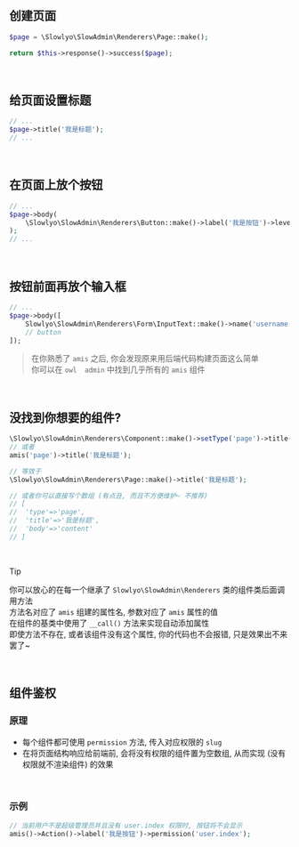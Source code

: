 ## __创建页面__

```php
$page = \Slowlyo\SlowAdmin\Renderers\Page::make();

return $this->response()->success($page);
```
<br>

## __给页面设置标题__

```php
// ...
$page->title('我是标题');
// ...
```
<br>

## __在页面上放个按钮__

```php
// ...
$page->body(
    \Slowlyo\SlowAdmin\Renderers\Button::make()->label('我是按钮')->level('primary');
);
// ...
```
<br>

## __按钮前面再放个输入框__

```php
// ...
$page->body([
	Slowlyo\SlowAdmin\Renderers\Form\InputText::make()->name('username')->label('姓名'),
	// button
]);
```

> 在你熟悉了 `amis` 之后, 你会发现原来用后端代码构建页面这么简单<br> 你可以在 `owl  admin` 中找到几乎所有的 `amis` 组件

<br>

## 没找到你想要的组件?

```php
\Slowlyo\SlowAdmin\Renderers\Component::make()->setType('page')->title('我是标题');
// 或者
amis('page')->title('我是标题');

// 等效于
\Slowlyo\SlowAdmin\Renderers\Page::make()->title('我是标题');

// 或者你可以直接写个数组 (有点丑, 而且不方便维护~ 不推荐)
// [
// 	'type'=>'page',
// 	'title'=>'我是标题',
// 	'body'=>'content'
// ]
```

<br>

> [!tip]
> 你可以放心的在每一个继承了 `Slowlyo\SlowAdmin\Renderers` 类的组件类后面调用方法 <br>
> 方法名对应了 `amis` 组建的属性名, 参数对应了 `amis` 属性的值 <br>
> 在组件的基类中使用了 `__call()` 方法来实现自动添加属性 <br>
> 即使方法不存在, 或者该组件没有这个属性, 你的代码也不会报错, 只是效果出不来罢了~


<br>

## __组件鉴权__

### __原理__

- 每个组件都可使用 `permission` 方法, 传入对应权限的 `slug` 
- 在将页面结构响应给前端前, 会将没有权限的组件置为空数组, 从而实现 (没有权限就不渲染组件) 的效果

<br>

### __示例__

```php
// 当前用户不是超级管理员并且没有 user.index 权限时, 按钮将不会显示
amis()->Action()->label('我是按钮')->permission('user.index');
```
